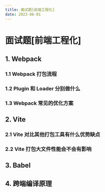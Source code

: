 ```yaml
---
title: 面试题[前端工程化]
date: 2023-06-01
---
```


# 面试题[前端工程化]



## 1. Webpack

### 1.1 Webpack 打包流程





### 1.2 Plugin 和 Loader 分别做什么





### 1.3 Webpack 常见的优化方案





## 2. Vite

### 2.1 Vite 对比其他打包工具有什么优势缺点



### 2.2 Vite 打包大文件性能会不会有影响





## 3. Babel





## 4. 跨端编译原理




